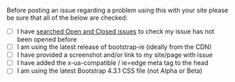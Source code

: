 Before posting an issue regarding a problem using this with your site please be sure that all of the below are checked:

- [ ] I have [searched Open and Closed issues](https://github.com/namiltd/bootstrap-ie/issues?utf8=%E2%9C%93&q=is%3Aissue+) to check my issue has not been opened before
- [ ] I am using the latest release of bootstrap-ie (ideally from the CDN)
- [ ] I have provided a screenshot and/or link to my site/page with issue
- [ ] I have added the x-ua-compatible / ie=edge meta tag to the head
- [ ] I am using the latest Bootstrap 4.3.1 CSS file (not Alpha or Beta)
